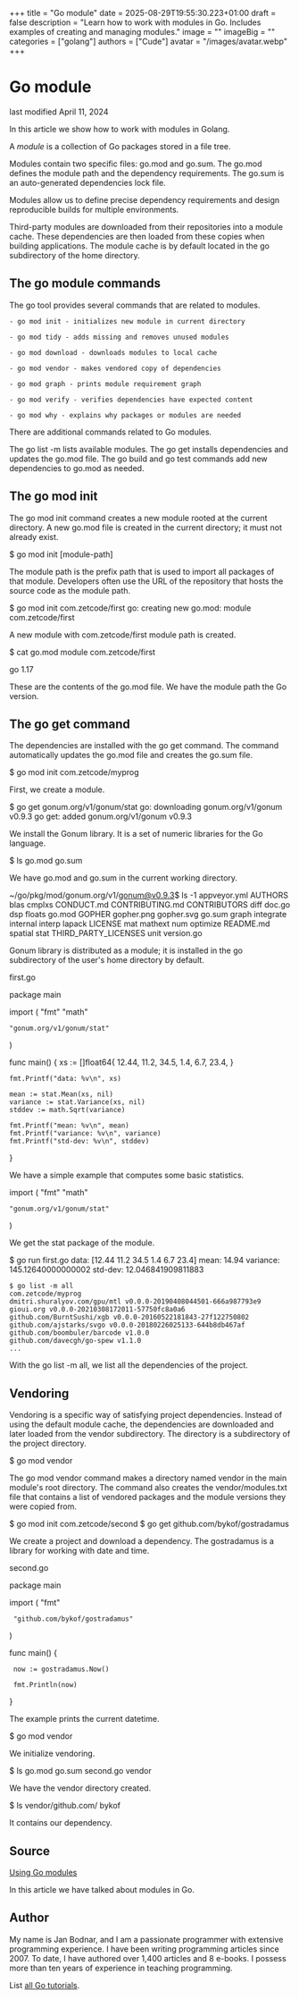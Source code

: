 +++
title = "Go module"
date = 2025-08-29T19:55:30.223+01:00
draft = false
description = "Learn how to work with modules in Go. Includes examples of creating and managing modules."
image = ""
imageBig = ""
categories = ["golang"]
authors = ["Cude"]
avatar = "/images/avatar.webp"
+++

# Go module

last modified April 11, 2024

In this article we show how to work with modules in Golang.

A *module* is a collection of Go packages stored in a file tree.

Modules contain two specific files: go.mod and go.sum.
The go.mod defines the module path and the dependency requirements.
The go.sum is an auto-generated dependencies lock file.

Modules allow us to define precise dependency requirements and design
reproducible builds for multiple environments.

Third-party modules are downloaded from their repositories into a module cache.
These dependencies are then loaded from these copies when building applications.
The module cache is by default located in the go subdirectory of
the home directory.

## The go module commands

The go tool provides several commands that are related to modules.

    - go mod init - initializes new module in current directory

    - go mod tidy - adds missing and removes unused modules

    - go mod download - downloads modules to local cache

    - go mod vendor - makes vendored copy of dependencies

    - go mod graph - prints module requirement graph

    - go mod verify - verifies dependencies have expected content

    - go mod why - explains why packages or modules are needed

There are additional commands related to Go modules.

The go list -m lists available modules. The go get
installs dependencies and updates the go.mod file. The go build and 
go test commands add new dependencies to go.mod as needed.

## The go mod init

The go mod init command creates a new module rooted at the current
directory. A new go.mod file is created in the current directory;
it must not already exist.

$ go mod init [module-path]

The module path is the prefix path that is used to import all packages of that
module. Developers often use the URL of the repository that hosts the source
code as the module path.

$ go mod init com.zetcode/first
go: creating new go.mod: module com.zetcode/first

A new module with com.zetcode/first module path is created.

$ cat go.mod
module com.zetcode/first

go 1.17

These are the contents of the go.mod file. We have the module path
the Go version.

## The go get command

The dependencies are installed with the go get command. The command
automatically updates the go.mod file and creates the
go.sum file.

$ go mod init com.zetcode/myprog

First, we create a module.

$ go get gonum.org/v1/gonum/stat
go: downloading gonum.org/v1/gonum v0.9.3
go get: added gonum.org/v1/gonum v0.9.3

We install the Gonum library. It is a set of numeric libraries for the Go
language.

$ ls
go.mod  go.sum

We have go.mod and go.sum in the current working
directory.

~/go/pkg/mod/gonum.org/v1/gonum@v0.9.3$ ls -1
appveyor.yml
AUTHORS
blas
cmplxs
CONDUCT.md
CONTRIBUTING.md
CONTRIBUTORS
diff
doc.go
dsp
floats
go.mod
GOPHER
gopher.png
gopher.svg
go.sum
graph
integrate
internal
interp
lapack
LICENSE
mat
mathext
num
optimize
README.md
spatial
stat
THIRD_PARTY_LICENSES
unit
version.go

Gonum library is distributed as a module; it is installed in the go
subdirectory of the user's home directory by default.

first.go
  

package main

import (
    "fmt"
    "math"

    "gonum.org/v1/gonum/stat"
)

func main() {
    xs := []float64{
        12.44, 11.2, 34.5, 1.4, 6.7, 23.4,
    }

    fmt.Printf("data: %v\n", xs)

    mean := stat.Mean(xs, nil)
    variance := stat.Variance(xs, nil)
    stddev := math.Sqrt(variance)

    fmt.Printf("mean: %v\n", mean)
    fmt.Printf("variance: %v\n", variance)
    fmt.Printf("std-dev: %v\n", stddev)
}

We have a simple example that computes some basic statistics.

import (
    "fmt"
    "math"

    "gonum.org/v1/gonum/stat"
)

We get the stat package of the module.

$ go run first.go 
data: [12.44 11.2 34.5 1.4 6.7 23.4]
mean: 14.94
variance: 145.12640000000002
std-dev: 12.046841909811883

```
$ go list -m all
com.zetcode/myprog
dmitri.shuralyov.com/gpu/mtl v0.0.0-20190408044501-666a987793e9
gioui.org v0.0.0-20210308172011-57750fc8a0a6
github.com/BurntSushi/xgb v0.0.0-20160522181843-27f122750802
github.com/ajstarks/svgo v0.0.0-20180226025133-644b8db467af
github.com/boombuler/barcode v1.0.0
github.com/davecgh/go-spew v1.1.0
...

```

With the go list -m all, we list all the dependencies of the
project.

## Vendoring

Vendoring is a specific way of satisfying project dependencies. Instead of using
the default module cache, the dependencies are downloaded and later loaded from
the vendor subdirectory. The directory is a subdirectory of the
project directory.

$ go mod vendor

The go mod vendor command makes a directory named vendor in the
main module's root directory. The command also creates the
vendor/modules.txt file that contains a list of vendored packages
and the module versions they were copied from.

$ go mod init com.zetcode/second 
$ go get github.com/bykof/gostradamus

We create a project and download a dependency. The gostradamus is a library for 
working with date and time.

second.go
  

package main

import (
     "fmt"

     "github.com/bykof/gostradamus"
)

func main() {

     now := gostradamus.Now()

     fmt.Println(now)
}

The example prints the current datetime.

$ go mod vendor

We initialize vendoring.

$ ls
go.mod  go.sum  second.go  vendor

We have the vendor directory created.

$ ls vendor/github.com/
bykof

It contains our dependency.

## Source

[Using Go modules](https://go.dev/blog/using-go-modules)

In this article we have talked about modules in Go.

## Author

My name is Jan Bodnar, and I am a passionate programmer with extensive
programming experience. I have been writing programming articles since 2007.
To date, I have authored over 1,400 articles and 8 e-books. I possess more
than ten years of experience in teaching programming.

List [all Go tutorials](/golang/).